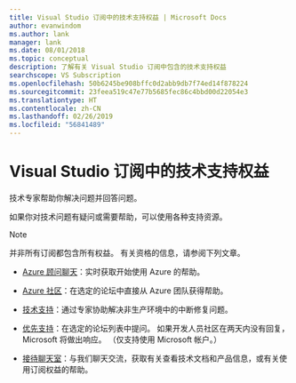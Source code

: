 ```yaml
---
title: Visual Studio 订阅中的技术支持权益 | Microsoft Docs
author: evanwindom
ms.author: lank
manager: lank
ms.date: 08/01/2018
ms.topic: conceptual
description: 了解有关 Visual Studio 订阅中包含的技术支持权益
searchscope: VS Subscription
ms.openlocfilehash: 50b6245be908bffc0d2abb9db7f74ed14f878224
ms.sourcegitcommit: 23feea519c47e77b5685fec86c4bbd00d22054e3
ms.translationtype: HT
ms.contentlocale: zh-CN
ms.lasthandoff: 02/26/2019
ms.locfileid: "56841489"
---
```

# <a name="technical-support-benefits-included-with-visual-studio-subscriptions"></a>Visual Studio 订阅中的技术支持权益

技术专家帮助你解决问题并回答问题。

如果你对技术问题有疑问或需要帮助，可以使用各种支持资源。

> [!NOTE]
> 并非所有订阅都包含所有权益。  有关资格的信息，请参阅下列文章。

- [Azure 顾问聊天](vs-azure-advisory-chat.md)：实时获取开始使用 Azure 的帮助。

- [Azure 社区](vs-azure-community.md)：在选定的论坛中直接从 Azure 团队获得帮助。

- [技术支持](vs-tech-support.md)：通过专家协助解决非生产环境中的中断修复问题。

- [优先支持](vs-priority-support.md)：在选定的论坛列表中提问。 如果开发人员社区在两天内没有回复，Microsoft 将做出响应。 （仅支持使用 Microsoft 帐户。）

- [接待聊天室](vs-concierge-chat.md)：与我们聊天交流，获取有关查看技术文档和产品信息，或有关使用订阅权益的帮助。
